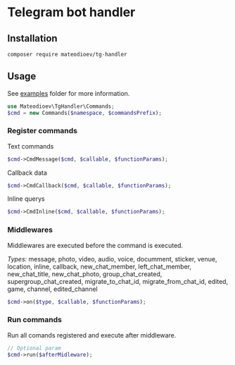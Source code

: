 # Telegram bot handler

## Installation

```bash
composer require mateodioev/tg-handler
```

## Usage

See [examples](/examples/) folder for more information.

```php
use Mateodioev\TgHandler\Commands;
$cmd = new Commands($namespace, $commandsPrefix);
```

### Register commands

Text commands
```php
$cmd->CmdMessage($cmd, $callable, $functionParams);
```

Callback data
```php
$cmd->CmdCallback($cmd, $callable, $functionParams);
```

Inline querys
```php
$cmd->CmdInline($cmd, $callable, $functionParams);
```

### Middlewares

Middlewares are executed before the command is executed.

_Types:_ message, photo, video, audio, voice, documment, sticker, venue, location, inline, callback, new_chat_member, left_chat_member, new_chat_title, new_chat_photo, group_chat_created, supergroup_chat_created, migrate_to_chat_id, migrate_from_chat_id, edited, game, channel, edited_channel
```php
$cmd->on($type, $callable, $functionParams);
```

### Run commands

Run all comands registered and execute after middleware.

```php
// Optional param
$cmd->run($afterMidleware);
```
